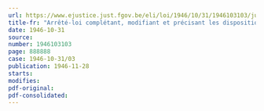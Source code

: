 ```yaml
---
url: https://www.ejustice.just.fgov.be/eli/loi/1946/10/31/1946103103/justel
title-fr: "Arrêté-loi complétant, modifiant et précisant les dispositions de l'arrêté-loi du 21 décembre 1945 relatif aux avances sur indemnités éventuelles de dommages de guerre"
date: 1946-10-31
source:
number: 1946103103
page: 888888
case: 1946-10-31/03
publication: 1946-11-28
starts:
modifies:
pdf-original:
pdf-consolidated:
---
```



